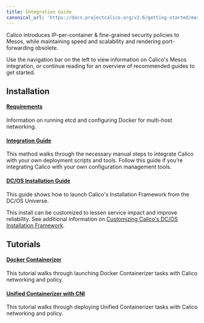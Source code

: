 ```yaml
---
title: Integration Guide
canonical_url: 'https://docs.projectcalico.org/v2.6/getting-started/mesos/index'
---
```


Calico introduces IP-per-container & fine-grained security policies to Mesos, while
maintaining speed and scalability and rendering port-forwarding obsolete.

Use the navigation bar on the left to view information on Calico's Mesos
integration, or continue reading for an overview of recommended guides to get
started.

## Installation

#### [Requirements](installation/prerequisites)

Information on running etcd and configuring Docker for multi-host networking.

#### [Integration Guide](installation/integration)

This method walks through the necessary manual steps to integrate Calico with your own deployment scripts and tools. Follow this guide if you’re integrating Calico with your own configuration management tools.

#### [DC/OS Installation Guide](installation/dc-os)

This guide shows how to launch Calico's Installation Framework from the DC/OS Universe.

This install can be customized to lessen service impact
and improve reliability. See additional information on
[Customizing Calico's DC/OS Installation Framework](installation/dc-os/custom).

## Tutorials

#### [Docker Containerizer](tutorials/docker)

This tutorial walks through launching Docker Containerizer tasks
with Calico networking and policy.

#### [Unified Containerizer with CNI](tutorials/unified)

This tutorial walks through deploying Unified Containerizer tasks
with Calico networking and policy.
